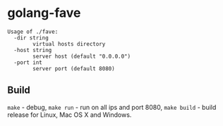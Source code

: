# golang-fave
```
Usage of ./fave:
  -dir string
    	virtual hosts directory
  -host string
    	server host (default "0.0.0.0")
  -port int
    	server port (default 8080)
```

## Build
`make` - debug, `make run` - run on all ips and port 8080, `make build` - build release for Linux, Mac OS X and Windows.